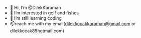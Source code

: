 - 👋 Hi, I’m @DilekKaraman
- 👀 I’m interested in golf and fishes
- 🌱 I’m still learning coding
- 📫reach me with my email(dilekkocakkaraman@gmail.com or dilekkocak85hotmail.com)

<!---
DilekKaraman/DilekKaraman is a ✨ special ✨ repository because its `README.md` (this file) appears on your GitHub profile.
You can click the Preview link to take a look at your changes.
--->

